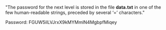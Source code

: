 "The password for the next level is stored in the file **data.txt** in one of the few human-readable strings, preceded by several ‘=’ characters."



Password: FGUW5ilLVJrxX9kMYMmlN4MgbpfMiqey